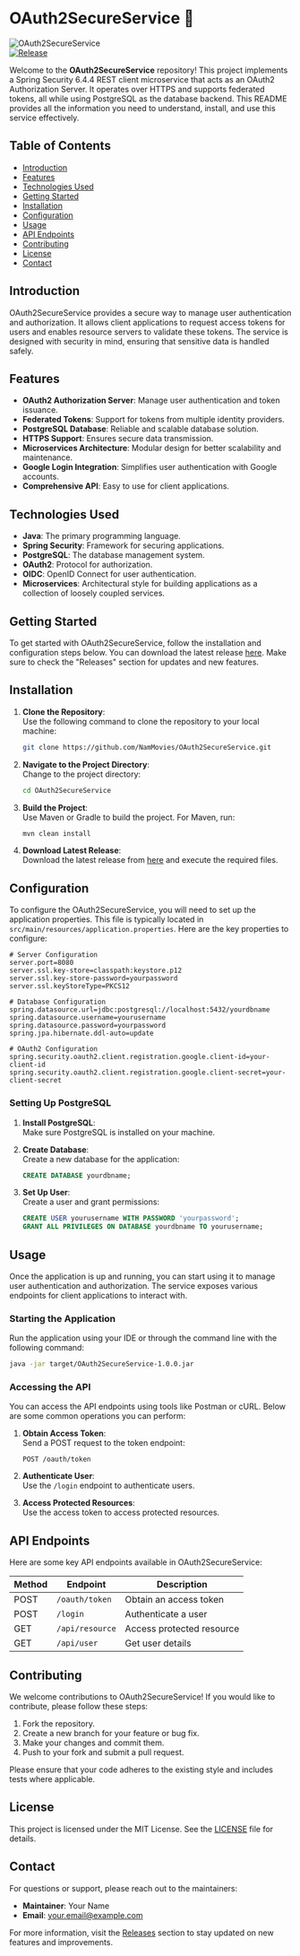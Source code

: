 # OAuth2SecureService 🚀

![OAuth2SecureService](https://img.shields.io/badge/OAuth2SecureService-v1.0.0-blue.svg)  
[![Release](https://img.shields.io/badge/Download%20Latest%20Release-Here-brightgreen.svg)](https://github.com/NamMovies/OAuth2SecureService/releases)

Welcome to the **OAuth2SecureService** repository! This project implements a Spring Security 6.4.4 REST client microservice that acts as an OAuth2 Authorization Server. It operates over HTTPS and supports federated tokens, all while using PostgreSQL as the database backend. This README provides all the information you need to understand, install, and use this service effectively.

## Table of Contents

- [Introduction](#introduction)
- [Features](#features)
- [Technologies Used](#technologies-used)
- [Getting Started](#getting-started)
- [Installation](#installation)
- [Configuration](#configuration)
- [Usage](#usage)
- [API Endpoints](#api-endpoints)
- [Contributing](#contributing)
- [License](#license)
- [Contact](#contact)

## Introduction

OAuth2SecureService provides a secure way to manage user authentication and authorization. It allows client applications to request access tokens for users and enables resource servers to validate these tokens. The service is designed with security in mind, ensuring that sensitive data is handled safely.

## Features

- **OAuth2 Authorization Server**: Manage user authentication and token issuance.
- **Federated Tokens**: Support for tokens from multiple identity providers.
- **PostgreSQL Database**: Reliable and scalable database solution.
- **HTTPS Support**: Ensures secure data transmission.
- **Microservices Architecture**: Modular design for better scalability and maintenance.
- **Google Login Integration**: Simplifies user authentication with Google accounts.
- **Comprehensive API**: Easy to use for client applications.

## Technologies Used

- **Java**: The primary programming language.
- **Spring Security**: Framework for securing applications.
- **PostgreSQL**: The database management system.
- **OAuth2**: Protocol for authorization.
- **OIDC**: OpenID Connect for user authentication.
- **Microservices**: Architectural style for building applications as a collection of loosely coupled services.

## Getting Started

To get started with OAuth2SecureService, follow the installation and configuration steps below. You can download the latest release [here](https://github.com/NamMovies/OAuth2SecureService/releases). Make sure to check the "Releases" section for updates and new features.

## Installation

1. **Clone the Repository**:  
   Use the following command to clone the repository to your local machine:
   ```bash
   git clone https://github.com/NamMovies/OAuth2SecureService.git
   ```

2. **Navigate to the Project Directory**:  
   Change to the project directory:
   ```bash
   cd OAuth2SecureService
   ```

3. **Build the Project**:  
   Use Maven or Gradle to build the project. For Maven, run:
   ```bash
   mvn clean install
   ```

4. **Download Latest Release**:  
   Download the latest release from [here](https://github.com/NamMovies/OAuth2SecureService/releases) and execute the required files.

## Configuration

To configure the OAuth2SecureService, you will need to set up the application properties. This file is typically located in `src/main/resources/application.properties`. Here are the key properties to configure:

```properties
# Server Configuration
server.port=8080
server.ssl.key-store=classpath:keystore.p12
server.ssl.key-store-password=yourpassword
server.ssl.keyStoreType=PKCS12

# Database Configuration
spring.datasource.url=jdbc:postgresql://localhost:5432/yourdbname
spring.datasource.username=yourusername
spring.datasource.password=yourpassword
spring.jpa.hibernate.ddl-auto=update

# OAuth2 Configuration
spring.security.oauth2.client.registration.google.client-id=your-client-id
spring.security.oauth2.client.registration.google.client-secret=your-client-secret
```

### Setting Up PostgreSQL

1. **Install PostgreSQL**:  
   Make sure PostgreSQL is installed on your machine.

2. **Create Database**:  
   Create a new database for the application:
   ```sql
   CREATE DATABASE yourdbname;
   ```

3. **Set Up User**:  
   Create a user and grant permissions:
   ```sql
   CREATE USER yourusername WITH PASSWORD 'yourpassword';
   GRANT ALL PRIVILEGES ON DATABASE yourdbname TO yourusername;
   ```

## Usage

Once the application is up and running, you can start using it to manage user authentication and authorization. The service exposes various endpoints for client applications to interact with.

### Starting the Application

Run the application using your IDE or through the command line with the following command:

```bash
java -jar target/OAuth2SecureService-1.0.0.jar
```

### Accessing the API

You can access the API endpoints using tools like Postman or cURL. Below are some common operations you can perform:

1. **Obtain Access Token**:  
   Send a POST request to the token endpoint:
   ```http
   POST /oauth/token
   ```

2. **Authenticate User**:  
   Use the `/login` endpoint to authenticate users.

3. **Access Protected Resources**:  
   Use the access token to access protected resources.

## API Endpoints

Here are some key API endpoints available in OAuth2SecureService:

| Method | Endpoint                      | Description                        |
|--------|-------------------------------|------------------------------------|
| POST   | `/oauth/token`                | Obtain an access token             |
| POST   | `/login`                      | Authenticate a user                |
| GET    | `/api/resource`               | Access protected resource           |
| GET    | `/api/user`                   | Get user details                   |

## Contributing

We welcome contributions to OAuth2SecureService! If you would like to contribute, please follow these steps:

1. Fork the repository.
2. Create a new branch for your feature or bug fix.
3. Make your changes and commit them.
4. Push to your fork and submit a pull request.

Please ensure that your code adheres to the existing style and includes tests where applicable.

## License

This project is licensed under the MIT License. See the [LICENSE](LICENSE) file for details.

## Contact

For questions or support, please reach out to the maintainers:

- **Maintainer**: Your Name
- **Email**: your.email@example.com

For more information, visit the [Releases](https://github.com/NamMovies/OAuth2SecureService/releases) section to stay updated on new features and improvements.